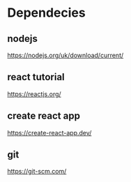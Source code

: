 # Dependecies

## nodejs

https://nodejs.org/uk/download/current/

## react tutorial

https://reactjs.org/


## create react app

https://create-react-app.dev/


## git

https://git-scm.com/